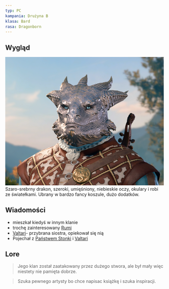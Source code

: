 ```yaml
---
typ: PC
kampania: Drużyna B
klasa: Bard
rasa: Dragonborn
---
```


## Wygląd
![Pasted image 20240803193431.png](../media/Pasted%20image%2020240803193431.png)
Szaro-srebrny drakon, szeroki, umięśniony, niebieskie oczy, okulary i robi ze światełkami.
Ubrany w bardzo fancy koszule, dużo dodatków.
## Wiadomości
- mieszkał kiedyś w innym klanie
- trochę zainteresowany [Rumi](../NPC/Rumi.md)
- [Valtari](../NPC/Valtari.md)- przybrana siostra, opiekował się nią
- Pojechał z [Państwem Stonki](../NPC/Pa%C5%84stwo%20Stonkich.md) i [Valtari](../NPC/Valtari.md)
## Lore

>Jego klan został zaatakowany przez dużego stwora, ale był mały więc niestety nie pamięta dobrze. 

>Szuka pewnego artysty bo chce napisac książkę i szuka inspiracji.




